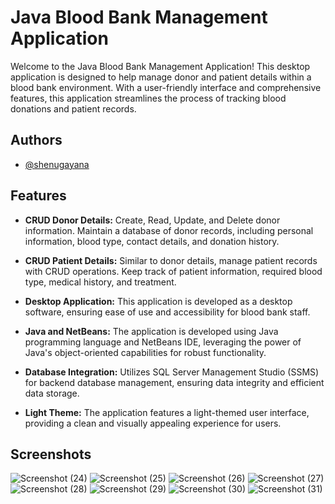 # Java Blood Bank Management Application

Welcome to the Java Blood Bank Management Application! This desktop application is designed to help manage donor and patient details within a blood bank environment. With a user-friendly interface and comprehensive features, this application streamlines the process of tracking blood donations and patient records.


## Authors

- [@shenugayana](https://www.github.com/shenugayana)

## Features

- **CRUD Donor Details:** Create, Read, Update, and Delete donor information. Maintain a database of donor records, including personal information, blood type, contact details, and donation history.

- **CRUD Patient Details:** Similar to donor details, manage patient records with CRUD operations. Keep track of patient information, required blood type, medical history, and treatment.

- **Desktop Application:** This application is developed as a desktop software, ensuring ease of use and accessibility for blood bank staff.

- **Java and NetBeans:** The application is developed using Java programming language and NetBeans IDE, leveraging the power of Java's object-oriented capabilities for robust functionality.

- **Database Integration:** Utilizes SQL Server Management Studio (SSMS) for backend database management, ensuring data integrity and efficient data storage.

- **Light Theme:** The application features a light-themed user interface, providing a clean and visually appealing experience for users.

## Screenshots
![Screenshot (24)](https://user-images.githubusercontent.com/66559298/179042477-c811118f-1cc5-4a3e-85de-7fc4fe80aa48.png)
![Screenshot (25)](https://user-images.githubusercontent.com/66559298/179042486-f0c8e4b7-c2e6-4610-8c3a-1d7b47887eef.png)
![Screenshot (26)](https://user-images.githubusercontent.com/66559298/179042498-3ece35d0-d73b-46f8-9b7d-95d6a284f9d7.png)
![Screenshot (27)](https://user-images.githubusercontent.com/66559298/179042521-5d903939-69d3-4318-aa23-3dbcf01eb3ec.png)
![Screenshot (28)](https://user-images.githubusercontent.com/66559298/179042544-83217d0d-cc14-4113-878a-1225ee2457c6.png)
![Screenshot (29)](https://user-images.githubusercontent.com/66559298/179042568-a5cbdc3b-292b-466e-bc26-9bf1c6ae2c0d.png)
![Screenshot (30)](https://user-images.githubusercontent.com/66559298/179042590-4a984655-39d9-4daa-a593-396721ee562a.png)
![Screenshot (31)](https://user-images.githubusercontent.com/66559298/179042603-fd6954b2-5e4d-4939-b379-3e7ad18ff7ec.png)
